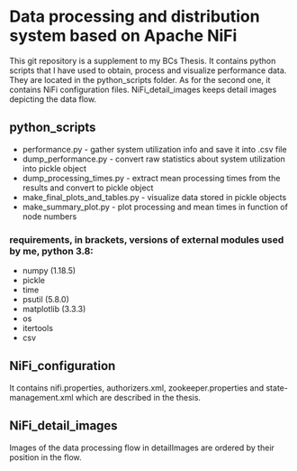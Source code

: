 # Data processing and distribution system  based on Apache NiFi

This git repository is a supplement to my BCs Thesis. It contains python scripts that I have used to obtain, process and visualize performance data. They are located in the python_scripts folder. As for the second one, it contains NiFi configuration files. NiFi_detail_images keeps detail images depicting the data flow.

## python_scripts
* performance.py - gather system utilization info and save it into .csv file
* dump_performance.py - convert raw statistics about system utilization into pickle object
* dump_processing_times.py - extract mean processing times from the results and  convert to pickle object
* make_final_plots_and_tables.py -  visualize data stored in pickle objects
* make_summary_plot.py - plot processing and mean times in function of node numbers
### requirements, in brackets, versions of external modules used by me, python 3.8:
* numpy (1.18.5)
* pickle
* time
* psutil (5.8.0)
* matplotlib (3.3.3)
* os
* itertools
* csv

## NiFi_configuration

It contains nifi.properties, authorizers.xml, zookeeper.properties and state-management.xml which are described in the thesis. 

## NiFi_detail_images

Images of the data processing flow in detailImages are ordered by their position in the flow.
